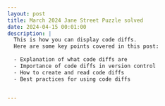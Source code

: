 ```yaml
---
layout: post
title: March 2024 Jane Street Puzzle solved
date: 2024-04-15 00:01:00
description: |
  This is how you can display code diffs. 
  Here are some key points covered in this post:
  
  - Explanation of what code diffs are
  - Importance of code diffs in version control
  - How to create and read code diffs
  - Best practices for using code diffs
  

---
```


